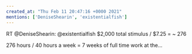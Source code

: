 ```yaml
---
created_at: "Thu Feb 11 20:47:16 +0000 2021"
mentions: ['DeniseShearin', 'existentialfish']
---
```


RT @DeniseShearin: @existentialfish $2,000 total stimulus / $7.25  = ~ 276

276 hours / 40 hours a week = 7 weeks of full time work at the…